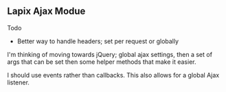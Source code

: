 ## Lapix Ajax Modue

Todo
- Better way to handle headers; set per request or globally

I'm thinking of moving towards jQuery; global ajax settings, then a set of args that can be set then some helper methods that make it easier.

I should use events rather than callbacks. This also allows for a global Ajax listener.